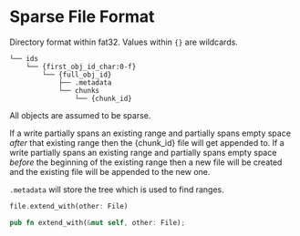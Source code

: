 # Sparse File Format

Directory format within fat32. Values within `{}` are wildcards.

```shell
└── ids
    └── {first_obj_id_char:0-f}
        └── {full_obj_id}
            ├── .metadata
            └── chunks
                └── {chunk_id}
```

All objects are assumed to be sparse. 

If a write partially spans an existing range and partially spans empty space *after* that existing range then the {chunk_id} file will get appended to. If a write partially spans an existing range and partially spans empty space *before* the beginning of the existing range then a new file will be created and the existing file will be appended to the new one.

`.metadata` will store the tree which is used to find ranges. 


```rs
file.extend_with(other: File)

pub fn extend_with(&mut self, other: File);
```